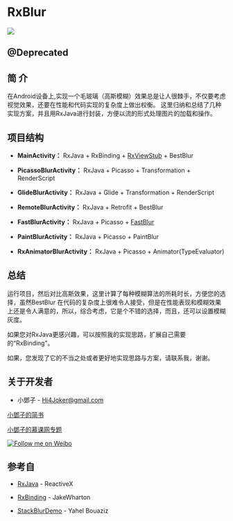 # RxBlur

![](./images/icon.png)

## @Deprecated

**简 介**
-----------------
在Android设备上,实现一个毛玻璃（高斯模糊）效果总是让人很棘手，不仅要考虑视觉效果，还要在性能和代码实现的复杂度上做出权衡。
这里归纳和总结了几种实现方案，并且用RxJava进行封装，方便以流的形式处理图片的加载和操作。

**项目结构**
-----------------

- **MainActivity：** RxJava + RxBinding + [RxViewStub](https://github.com/SmartDengg/RxViewStub) + BestBlur

- **PicassoBlurActivity：** RxJava + Picasso + Transformation + RenderScript

- **GlideBlurActivity：** RxJava + Glide + Transformation + RenderScript

- **RemoteBlurActivity：** RxJava + Retrofit + BestBlur

- **FastBlurActivity：** RxJava + Picasso + [FastBlur](http://www.quasimondo.com/StackBlurForCanvas/StackBlurDemo.html)

- **PaintBlurActivity：** RxJava + Picasso + PaintBlur

- **RxAnimatorBlurActivity：** RxJava + Picasso + Animator(TypeEvaluator)

**总结**
-----------------

运行项目，然后对比高斯效果，这里计算了每种模糊算法的所耗时长，方便您的选择，虽然BestBlur
在代码的复杂度上很难令人接受，但是在性能表现和模糊效果上还是令人满意的，所以，综合考虑，它是个不错的选择，而且，还可以设置模糊灰度。

如果您对RxJava更感兴趣，可以按照我的实现思路，扩展自己需要的“RxBinding”。

如果，您发现了它的不当之处或者更好地实现思路与方案，请联系我，谢谢。

**关于开发者**
-----------------

- 小鄧子 - Hi4Joker@gmail.com

[小鄧子的简书](http://www.jianshu.com/users/df40282480b4/latest_articles)
 
[小鄧子的慕课网专题](http://www.imooc.com/myclub/article/uid/2536335)

<a href="http://weibo.com/5367097592/profile?rightmod=1&wvr=6&mod=personinfo">
  <img alt="Follow me on Weibo" src="http://upload-images.jianshu.io/upload_images/268450-50e41e15ac29b776.png?imageMogr2/auto-orient/strip%7CimageView2/2/w/1240" />
</a>

**参考自**
-----------------

- [RxJava](https://github.com/ReactiveX/RxJava) - ReactiveX

- [RxBinding](https://github.com/JakeWharton/RxBinding) - JakeWharton

- [StackBlurDemo](http://www.quasimondo.com/StackBlurForCanvas/StackBlurDemo.html) - Yahel Bouaziz
